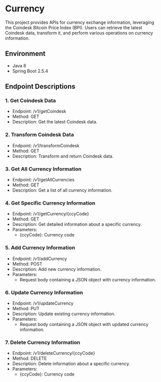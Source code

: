 # Currency
This project provides APIs for currency exchange information, leveraging the Coindesk Bitcoin Price Index (BPI). Users can retrieve the latest Coindesk data, transform it, and perform various operations on currency information.

## Environment
- Java 8
- Spring Boot 2.5.4

## Endpoint Descriptions

### 1. Get Coindesk Data
- Endpoint: /v1/getCoindesk
- Method: GET
- Description: Get the latest Coindesk data.
  
### 2. Transform Coindesk Data
- Endpoint: /v1/transformCoindesk
- Method: GET
- Description: Transform and return Coindesk data.
  
### 3. Get All Currency Information
- Endpoint: /v1/getAllCurrencies
- Method: GET
- Description: Get a list of all currency information.
  
### 4. Get Specific Currency Information
- Endpoint: /v1/getCurrency/{ccyCode}
- Method: GET
- Description: Get detailed information about a specific currency.
- Parameters:
  - {ccyCode}: Currency code

### 5. Add Currency Information
- Endpoint: /v1/addCurrency
- Method: POST
- Description: Add new currency information.
- Parameters:
  - Request body containing a JSON object with currency information.

### 6. Update Currency Information
- Endpoint: /v1/updateCurrency
- Method: PUT
- Description: Update existing currency information.
- Parameters:
  - Request body containing a JSON object with updated currency information.

### 7. Delete Currency Information
- Endpoint: /v1/deleteCurrency/{ccyCode}
- Method: DELETE
- Description: Delete information about a specific currency.
- Parameters:
  - {ccyCode}: Currency code
